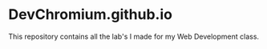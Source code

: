 # DevChromium.github.io

This repository contains all the lab's I made for my Web Development class.
